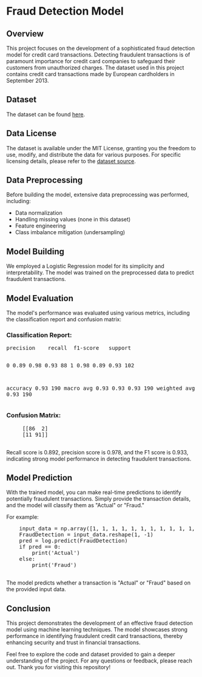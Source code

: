 <!DOCTYPE html>
<html>
<head>
    <title>Fraud Detection Model</title>
</head>
<body>
    <h1>Fraud Detection Model</h1>

<h2> Overview</h2>
    <p>This project focuses on the development of a sophisticated fraud detection model for credit card transactions. Detecting fraudulent transactions is of paramount importance for credit card companies to safeguard their customers from unauthorized charges. The dataset used in this project contains credit card transactions made by European cardholders in September 2013.</p>

<h2>Dataset</h2>
    <p>The dataset can be found <a href="https://www.kaggle.com/datasets/mlg-ulb/creditcardfraud?datasetId=310">here</a>.</p>

<h2>Data License</h2>
    <p>The dataset is available under the MIT License, granting you the freedom to use, modify, and distribute the data for various purposes. For specific licensing details, please refer to the <a href="https://www.kaggle.com/datasets/mlg-ulb/creditcardfraud?datasetId=310">dataset source</a>.</p>

<h2>Data Preprocessing</h2>
    <p>Before building the model, extensive data preprocessing was performed, including:</p>
    <ul>
        <li>Data normalization</li>
        <li>Handling missing values (none in this dataset)</li>
        <li>Feature engineering</li>
        <li>Class imbalance mitigation (undersampling)</li>
    </ul>

<h2>Model Building</h2>
    <p>We employed a Logistic Regression model for its simplicity and interpretability. The model was trained on the preprocessed data to predict fraudulent transactions.</p>

<h2>Model Evaluation</h2>
    <p>The model's performance was evaluated using various metrics, including the classification report and confusion matrix:</p>
    
<h3>Classification Report:</h3>
    <pre>
precision    recall  f1-score   support

0       0.89      0.98      0.93        88
1       0.98      0.89      0.93       102

accuracy                           0.93       190
   macro avg       0.93      0.93      0.93       190
weighted avg       0.94      0.93      0.93       190
    </pre>

<h3>Confusion Matrix:</h3>
    <pre>
     [[86  2]
     [11 91]]
    </pre>

<p>Recall score is 0.892, precision score is 0.978, and the F1 score is 0.933, indicating strong model performance in detecting fraudulent transactions.</p>

<h2>Model Prediction</h2>
    <p>With the trained model, you can make real-time predictions to identify potentially fraudulent transactions. Simply provide the transaction details, and the model will classify them as "Actual" or "Fraud."</p>

<p>For example:</p>
    <pre>
    input_data = np.array([1, 1, 1, 1, 1, 1, 1, 1, 1, 1, 1, 1, 1, 1, 1, 1, 1, 1, 1, 1, 1, 1, 1, 1, 1, 1, 1, 1, 1, 1])
    FraudDetection = input_data.reshape(1, -1)
    pred = log.predict(FraudDetection)
    if pred == 0:
        print('Actual')
    else:
        print('Fraud')
    </pre>

<p>The model predicts whether a transaction is "Actual" or "Fraud" based on the provided input data.</p>

<h2>Conclusion</h2>
    <p>This project demonstrates the development of an effective fraud detection model using machine learning techniques. The model showcases strong performance in identifying fraudulent credit card transactions, thereby enhancing security and trust in financial transactions.</p>

<p>Feel free to explore the code and dataset provided to gain a deeper understanding of the project. For any questions or feedback, please reach out. Thank you for visiting this repository!</p>
</body>
</html>
